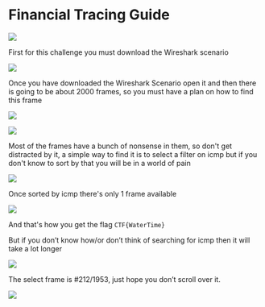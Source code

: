 #  Financial Tracing Guide

![](image2.png)

First for this challenge you must download the Wireshark scenario

![](image3.png)

Once you have downloaded the Wireshark Scenario open it and then there is going to be about 2000 frames, so you must have a plan on how to find this frame

![](image4.png)

![](image5.png)

Most of the frames have a bunch of nonsense in them, so don't get distracted by it, a simple way to find it is to select a filter on icmp but if you don't know to sort by that you will be in a world of pain

![](image7.png)

Once sorted by icmp there's only 1 frame available
  
![](image6.png)

And that's how you get the flag `CTF{WaterTime}`

But if you don’t know how/or don’t think of searching for icmp then it will take a lot longer   

![](image5.png)

The select frame is #212/1953, just hope you don’t scroll over it.

![](image1.png)